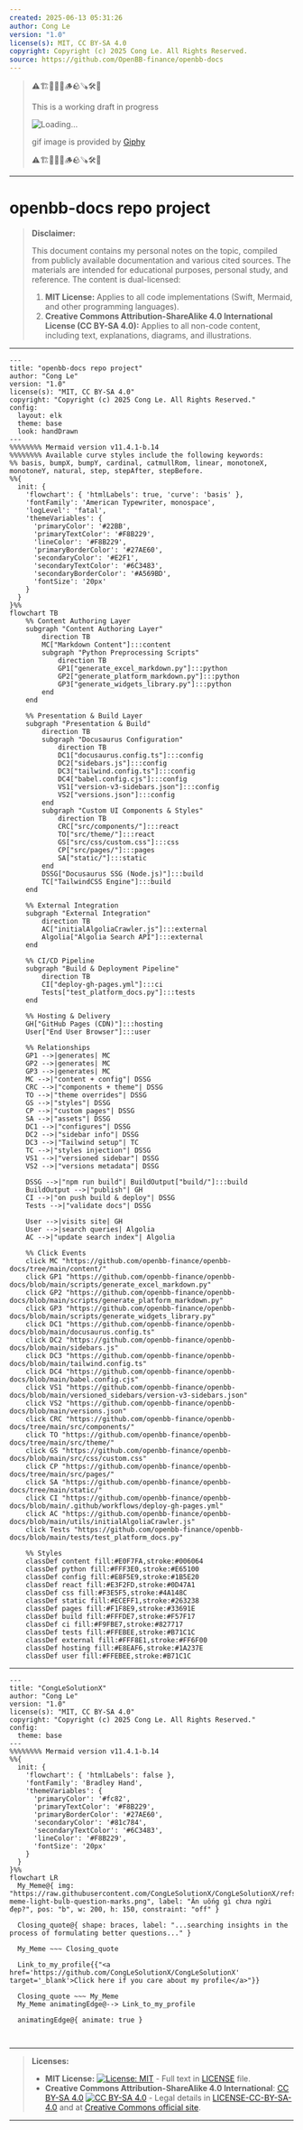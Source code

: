 ```yaml
---
created: 2025-06-13 05:31:26
author: Cong Le
version: "1.0"
license(s): MIT, CC BY-SA 4.0
copyright: Copyright (c) 2025 Cong Le. All Rights Reserved.
source: https://github.com/OpenBB-finance/openbb-docs
---
```



> ⚠️🏗️🚧🦺🧱🪵🪨🪚🛠️👷
> 
> This is a working draft in progress
> 
> ![Loading...](https://media4.giphy.com/media/v1.Y2lkPTc5MGI3NjExamtjaHQxam1la2x4MTU1NmVoYTRsM3Fka3FsMXFwNHdtNjhpMnRvcyZlcD12MV9pbnRlcm5hbF9naWZfYnlfaWQmY3Q9Zw/3kuSo744UIPJjcJUEn/giphy.gif)
>
> gif image is provided by [Giphy](https://giphy.com)
> 
> ⚠️🏗️🚧🦺🧱🪵🪨🪚🛠️👷


----




# openbb-docs repo project
> **Disclaimer:**
>
> This document contains my personal notes on the topic,
> compiled from publicly available documentation and various cited sources.
> The materials are intended for educational purposes, personal study, and reference.
> The content is dual-licensed:
> 1. **MIT License:** Applies to all code implementations (Swift, Mermaid, and other programming languages).
> 2. **Creative Commons Attribution-ShareAlike 4.0 International License (CC BY-SA 4.0):** Applies to all non-code content, including text, explanations, diagrams, and illustrations.
---


```mermaid
---
title: "openbb-docs repo project"
author: "Cong Le"
version: "1.0"
license(s): "MIT, CC BY-SA 4.0"
copyright: "Copyright (c) 2025 Cong Le. All Rights Reserved."
config:
  layout: elk
  theme: base
  look: handDrawn
---
%%%%%%%% Mermaid version v11.4.1-b.14
%%%%%%%% Available curve styles include the following keywords:
%% basis, bumpX, bumpY, cardinal, catmullRom, linear, monotoneX, monotoneY, natural, step, stepAfter, stepBefore.
%%{
  init: {
    'flowchart': { 'htmlLabels': true, 'curve': 'basis' },
    'fontFamily': 'American Typewriter, monospace',
    'logLevel': 'fatal',
    'themeVariables': {
      'primaryColor': '#22BB',
      'primaryTextColor': '#F8B229',
      'lineColor': '#F8B229',
      'primaryBorderColor': '#27AE60',
      'secondaryColor': '#E2F1',
      'secondaryTextColor': '#6C3483',
      'secondaryBorderColor': '#A569BD',
      'fontSize': '20px'
    }
  }
}%%
flowchart TB
    %% Content Authoring Layer
    subgraph "Content Authoring Layer"
        direction TB
        MC["Markdown Content"]:::content
        subgraph "Python Preprocessing Scripts"
            direction TB
            GP1["generate_excel_markdown.py"]:::python
            GP2["generate_platform_markdown.py"]:::python
            GP3["generate_widgets_library.py"]:::python
        end
    end

    %% Presentation & Build Layer
    subgraph "Presentation & Build"
        direction TB
        subgraph "Docusaurus Configuration"
            direction TB
            DC1["docusaurus.config.ts"]:::config
            DC2["sidebars.js"]:::config
            DC3["tailwind.config.ts"]:::config
            DC4["babel.config.cjs"]:::config
            VS1["version-v3-sidebars.json"]:::config
            VS2["versions.json"]:::config
        end
        subgraph "Custom UI Components & Styles"
            direction TB
            CRC["src/components/"]:::react
            TO["src/theme/"]:::react
            GS["src/css/custom.css"]:::css
            CP["src/pages/"]:::pages
            SA["static/"]:::static
        end
        DSSG["Docusaurus SSG (Node.js)"]:::build
        TC["TailwindCSS Engine"]:::build
    end

    %% External Integration
    subgraph "External Integration"
        direction TB
        AC["initialAlgoliaCrawler.js"]:::external
        Algolia["Algolia Search API"]:::external
    end

    %% CI/CD Pipeline
    subgraph "Build & Deployment Pipeline"
        direction TB
        CI["deploy-gh-pages.yml"]:::ci
        Tests["test_platform_docs.py"]:::tests
    end

    %% Hosting & Delivery
    GH["GitHub Pages (CDN)"]:::hosting
    User["End User Browser"]:::user

    %% Relationships
    GP1 -->|generates| MC
    GP2 -->|generates| MC
    GP3 -->|generates| MC
    MC -->|"content + config"| DSSG
    CRC -->|"components + theme"| DSSG
    TO -->|"theme overrides"| DSSG
    GS -->|"styles"| DSSG
    CP -->|"custom pages"| DSSG
    SA -->|"assets"| DSSG
    DC1 -->|"configures"| DSSG
    DC2 -->|"sidebar info"| DSSG
    DC3 -->|"Tailwind setup"| TC
    TC -->|"styles injection"| DSSG
    VS1 -->|"versioned sidebar"| DSSG
    VS2 -->|"versions metadata"| DSSG

    DSSG -->|"npm run build"| BuildOutput["build/"]:::build
    BuildOutput -->|"publish"| GH
    CI -->|"on push build & deploy"| DSSG
    Tests -->|"validate docs"| DSSG

    User -->|visits site| GH
    User -->|search queries| Algolia
    AC -->|"update search index"| Algolia

    %% Click Events
    click MC "https://github.com/openbb-finance/openbb-docs/tree/main/content/"
    click GP1 "https://github.com/openbb-finance/openbb-docs/blob/main/scripts/generate_excel_markdown.py"
    click GP2 "https://github.com/openbb-finance/openbb-docs/blob/main/scripts/generate_platform_markdown.py"
    click GP3 "https://github.com/openbb-finance/openbb-docs/blob/main/scripts/generate_widgets_library.py"
    click DC1 "https://github.com/openbb-finance/openbb-docs/blob/main/docusaurus.config.ts"
    click DC2 "https://github.com/openbb-finance/openbb-docs/blob/main/sidebars.js"
    click DC3 "https://github.com/openbb-finance/openbb-docs/blob/main/tailwind.config.ts"
    click DC4 "https://github.com/openbb-finance/openbb-docs/blob/main/babel.config.cjs"
    click VS1 "https://github.com/openbb-finance/openbb-docs/blob/main/versioned_sidebars/version-v3-sidebars.json"
    click VS2 "https://github.com/openbb-finance/openbb-docs/blob/main/versions.json"
    click CRC "https://github.com/openbb-finance/openbb-docs/tree/main/src/components/"
    click TO "https://github.com/openbb-finance/openbb-docs/tree/main/src/theme/"
    click GS "https://github.com/openbb-finance/openbb-docs/blob/main/src/css/custom.css"
    click CP "https://github.com/openbb-finance/openbb-docs/tree/main/src/pages/"
    click SA "https://github.com/openbb-finance/openbb-docs/tree/main/static/"
    click CI "https://github.com/openbb-finance/openbb-docs/blob/main/.github/workflows/deploy-gh-pages.yml"
    click AC "https://github.com/openbb-finance/openbb-docs/blob/main/utils/initialAlgoliaCrawler.js"
    click Tests "https://github.com/openbb-finance/openbb-docs/blob/main/tests/test_platform_docs.py"

    %% Styles
    classDef content fill:#E0F7FA,stroke:#006064
    classDef python fill:#FFF3E0,stroke:#E65100
    classDef config fill:#E8F5E9,stroke:#1B5E20
    classDef react fill:#E3F2FD,stroke:#0D47A1
    classDef css fill:#F3E5F5,stroke:#4A148C
    classDef static fill:#ECEFF1,stroke:#263238
    classDef pages fill:#F1F8E9,stroke:#33691E
    classDef build fill:#FFFDE7,stroke:#F57F17
    classDef ci fill:#F9FBE7,stroke:#827717
    classDef tests fill:#FFEBEE,stroke:#B71C1C
    classDef external fill:#FFF8E1,stroke:#FF6F00
    classDef hosting fill:#E8EAF6,stroke:#1A237E
    classDef user fill:#FFEBEE,stroke:#B71C1C
```

----

<!-- 
```mermaid
%% Current Mermaid version
info
```  -->


```mermaid
---
title: "CongLeSolutionX"
author: "Cong Le"
version: "1.0"
license(s): "MIT, CC BY-SA 4.0"
copyright: "Copyright (c) 2025 Cong Le. All Rights Reserved."
config:
  theme: base
---
%%%%%%%% Mermaid version v11.4.1-b.14
%%{
  init: {
    'flowchart': { 'htmlLabels': false },
    'fontFamily': 'Bradley Hand',
    'themeVariables': {
      'primaryColor': '#fc82',
      'primaryTextColor': '#F8B229',
      'primaryBorderColor': '#27AE60',
      'secondaryColor': '#81c784',
      'secondaryTextColor': '#6C3483',
      'lineColor': '#F8B229',
      'fontSize': '20px'
    }
  }
}%%
flowchart LR
  My_Meme@{ img: "https://raw.githubusercontent.com/CongLeSolutionX/CongLeSolutionX/refs/heads/main/assets/images/My-meme-light-bulb-question-marks.png", label: "Ăn uống gì chưa ngừi đẹp?", pos: "b", w: 200, h: 150, constraint: "off" }

  Closing_quote@{ shape: braces, label: "...searching insights in the process of formulating better questions..." }
    
  My_Meme ~~~ Closing_quote
    
  Link_to_my_profile{{"<a href='https://github.com/CongLeSolutionX/CongLeSolutionX' target='_blank'>Click here if you care about my profile</a>"}}

  Closing_quote ~~~ My_Meme
  My_Meme animatingEdge@--> Link_to_my_profile
  
  animatingEdge@{ animate: true }



```

---
>**Licenses:**
>
>- **MIT License:**  [![License: MIT](https://img.shields.io/badge/License-MIT-yellow.svg)](LICENSE) - Full text in [LICENSE](LICENSE) file.
>- **Creative Commons Attribution-ShareAlike 4.0 International**: [CC BY-SA 4.0](https://creativecommons.org/licenses/by-sa/4.0/) [![CC BY-SA 4.0](https://licensebuttons.net/l/by-sa/4.0/88x31.png)](https://creativecommons.org/licenses/by-sa/4.0/) - Legal details in [LICENSE-CC-BY-SA-4.0](THE_PAST/LICENSE-CC-BY-SA-4.0) and at [Creative Commons official site](https://creativecommons.org/licenses/by-sa/4.0/).
>
---
